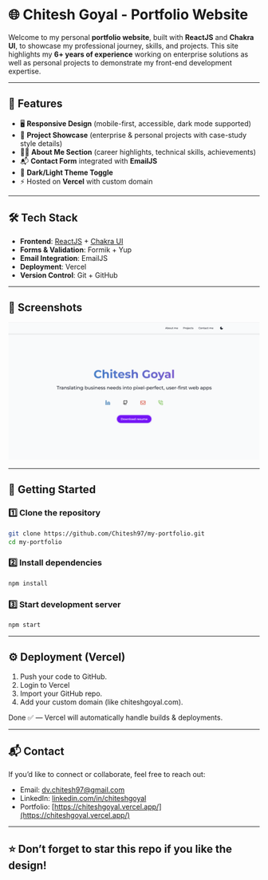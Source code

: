 # 🌐 Chitesh Goyal - Portfolio Website

Welcome to my personal **portfolio website**, built with **ReactJS** and **Chakra UI**, to showcase my professional journey, skills, and projects.
This site highlights my **6+ years of experience** working on enterprise solutions as well as personal projects to demonstrate my front-end development expertise.

---

## 🚀 Features

- 🖥️ **Responsive Design** (mobile-first, accessible, dark mode supported)
- 📂 **Project Showcase** (enterprise & personal projects with case-study style details)
- 🧑‍💻 **About Me Section** (career highlights, technical skills, achievements)
- 📬 **Contact Form** integrated with **EmailJS**
- 🌙 **Dark/Light Theme Toggle**
- ⚡ Hosted on **Vercel** with custom domain

---

## 🛠️ Tech Stack

- **Frontend**: [ReactJS](https://react.dev/) + [Chakra UI](https://chakra-ui.com/)
- **Forms & Validation**: Formik + Yup
- **Email Integration**: EmailJS
- **Deployment**: Vercel
- **Version Control**: Git + GitHub

---

## 📸 Screenshots
![Chitesh Goyal's portfolio](./screenshots/image.png)

---

## 🔧 Getting Started

### 1️⃣ Clone the repository
```bash
git clone https://github.com/Chitesh97/my-portfolio.git
cd my-portfolio
```

### 2️⃣ Install dependencies
```bash
npm install
```

### 3️⃣ Start development server
```bash
npm start
```

---

## ⚙️ Deployment (Vercel)
1. Push your code to GitHub.
2. Login to Vercel
3. Import your GitHub repo.
4. Add your custom domain (like chiteshgoyal.com).

Done ✅ — Vercel will automatically handle builds & deployments.

---

## 📬 Contact

If you’d like to connect or collaborate, feel free to reach out:

- Email: [dv.chitesh97@gmail.com](mailto:dv.chitesh97@gmail.com)
- LinkedIn: [linkedin.com/in/chiteshgoyal](https://www.linkedin.com/in/cg97)
- Portfolio: [https://chiteshgoyal.vercel.app/](https://chiteshgoyal.vercel.app/)

---

## ⭐️ Don’t forget to star this repo if you like the design!